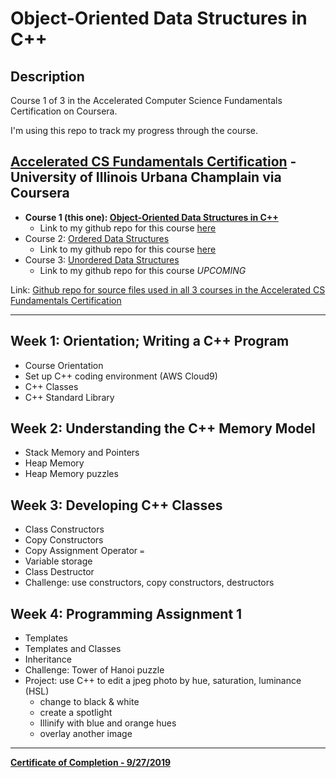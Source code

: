 ﻿# Object-Oriented Data Structures in C++

## Description

Course 1 of 3 in the Accelerated Computer Science Fundamentals Certification on Coursera.  

I'm using this repo to track my progress through the course.  

## [Accelerated CS Fundamentals Certification](https://www.coursera.org/specializations/cs-fundamentals) - University of Illinois Urbana Champlain via Coursera

- **Course 1 (this one): [Object-Oriented Data Structures in C++](https://www.coursera.org/learn/cs-fundamentals-1)**
  - Link to my github repo for this course [here](https://github.com/BrianLeip/Object-Oriented-Data-Structures-Cpp)
- Course 2: [Ordered Data Structures](https://www.coursera.org/learn/cs-fundamentals-2)
  - Link to my github repo for this course [here](https://github.com/BrianLeip/ordered-data-structures)
- Course 3: [Unordered Data Structures](https://www.coursera.org/learn/cs-fundamentals-3)
  - Link to my github repo for this course *UPCOMING*

Link: [Github repo for source files used in all 3 courses in the Accelerated CS Fundamentals Certification](https://github.com/wadefagen/coursera)

---

## Week 1: Orientation; Writing a C++ Program

- Course Orientation
- Set up C++ coding environment (AWS Cloud9)
- C++ Classes
- C++ Standard Library

## Week 2: Understanding the C++ Memory Model

- Stack Memory and Pointers
- Heap Memory
- Heap Memory puzzles

## Week 3: Developing C++ Classes

- Class Constructors
- Copy Constructors
- Copy Assignment Operator `=`
- Variable storage
- Class Destructor
- Challenge: use constructors, copy constructors, destructors

## Week 4: Programming Assignment 1

- Templates
- Templates and Classes
- Inheritance
- Challenge: Tower of Hanoi puzzle
- Project: use C++ to edit a jpeg photo by hue, saturation, luminance (HSL)
  - change to black & white
  - create a spotlight
  - Illinify with blue and orange hues
  - overlay another image

---

**[Certificate of Completion - 9/27/2019](https://www.coursera.org/account/accomplishments/certificate/PCE28XKHM7VH)**
